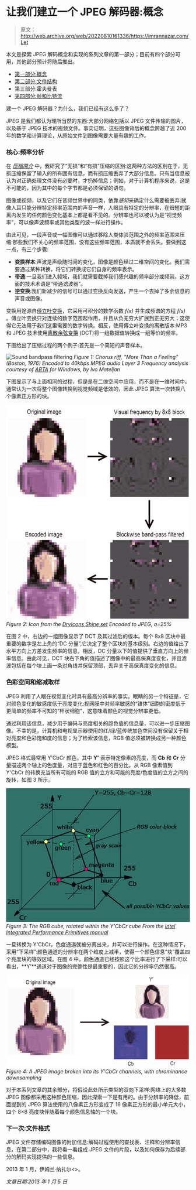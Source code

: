 # 让我们建立一个 JPEG 解码器:概念

> 原文：<http://web.archive.org/web/20220810161336/https://imrannazar.com/Let>

本文是探索 JPEG 解码概念和实现的系列文章的第一部分；目前有四个部分可用，其他部分预计将随后推出。

*   [第一部分:概念](http://web.archive.org/web/20220810161352/http://imrannazar.com/Let%27s-Build-a-JPEG-Decoder%3A-Concepts)
*   [第二部分:文件结构](http://web.archive.org/web/20220810161352/http://imrannazar.com/Let%27s-Build-a-JPEG-Decoder%3A-File-Structure)
*   第三部分:霍夫曼表
*   [第四部分:帧和比特流](http://web.archive.org/web/20220810161352/http://imrannazar.com/Let%27s-Build-a-JPEG-Decoder%3A-Frames-and-Bitstreams)

建一个 JPEG 解码器？为什么，我们已经有这么多了？

JPEG 是我们都认为理所当然的东西:大部分网络包括以 JPEG 文件传输的图片，以及基于 JPEG 技术的视频文件。事实证明，这些图像背后的概念跨越了近 200 年的数学和计算理论，从原始文件到图像需要大量有趣的工作。

### 核心:频率分析

在 *[压缩简介](http://web.archive.org/web/20220810161352/http://imrannazar.com/An-Introduction-to-Compression)* 中，我研究了“无损”和“有损”压缩的区别:这两种方法的区别在于，无损压缩保留了输入的所有固有信息，而有损压缩丢弃了大部分信息。只有当信息被认为对正确处理文件没有必要时，才扔掉信息；例如，对于计算机程序来说，这是不可能的，因为其中的每个字节都是必须保留的语句。

图像或视频，以及它们在音频世界中的同类，依靠*感知*来确定什么需要被丢弃:就像人耳只能分辨特定频率范围内的声音一样，人眼具有特定的分辨率，在很短的距离内发生的任何颜色变化基本上都是看不见的。分辨率也可以被认为是“视觉频率”，可以像声波频率或其他类型的波一样进行操作。

由此可见，一段声音或一幅图像可以通过移除人类体验范围之外的频率范围来压缩:那些我们不关心的频率范围，没有这些频率范围，本质就不会丢失。要做到这一点，有三个步骤:

*   **变换样本**:声波是声级随时间的变化，图像是颜色经过二维空间的变化。我们需要通过某种转换，将它们转换成它们自身的频率表示。
*   **带通**:一旦我们进入频域，我们就需要截掉我们感兴趣的频率部分或频带。这方面的技术术语是“带通滤波器”。
*   **逆变换**:我们新减少的信号可以通过变换反向发送，产生一个去掉了多余信息的声音或图像。

变换用途源自[傅立叶变换](http://web.archive.org/web/20220810161352/http://en.wikipedia.org/wiki/Fourier_transform)，它采用可积分的数学函数 *f(x)* 并生成频谱的方程 *f(s)* 。傅立叶变换只对连续的数字范围起作用，并且从负无穷大扩展到正无穷大；这使得它无法用于我们这里需要的数字转换。相反，使用傅立叶变换的离散版本:MP3 和 JPEG 技术使用[离散余弦变换](http://web.archive.org/web/20220810161352/http://en.wikipedia.org/wiki/Discrete_cosine_transform) (DCT)将一组数据值转换成一组等价的频率。

下图给出了压缩过程的两个例子:首先是一个简短的声音样本。

![Sound bandpass filtering](img/0cf4dc9357d98f4b9e1312445a99ec55.png) *Figure 1: Chorus riff, "More Than a Feeling" (Boston, 1976)
Encoded to 40kbps MPEG audio Layer 3
Frequency analysis courtesy of [ARTA](http://web.archive.org/web/20220810161352/http://artalabs.hr/) for Windows, by Ivo Mateljan*

下图显示了与上面相同的过程，但是是在二维空间中应用，而不是在一维时间中。通常认为一次将整个图像转换到视觉频域是低效的，因此 JPEG 算法一次转换八个像素正方形的块。

![Image bandpass filtering](img/97102e1c219db1822a4ff8efec9874b4.png) *Figure 2: Icon from the [DryIcons Shine set](http://web.archive.org/web/20220810161352/http://dryicons.com/free-icons/preview/shine-icon-set/)
Encoded to JPEG, q=25%*

在图 2 中，右边的一组图像显示了 DCT 及其过滤后的版本。每个 8x8 区块中最重要的数字是左上角的“DC 分量”,它决定了整个区块的基本级别。右边的值给出了水平方向上方差发生频率的信息，相反，DC 分量以下的值提供了垂直方向上的频率信息。由此可见，DCT 块右下角的值描述了图像中的最高保真度变化，并且滤波包括在每个块上画一条对角线并保留顶部，丢弃关于高保真度变化的信息。

### 色彩空间和缩减取样

JPEG 利用了人眼在视觉变化时具有最高分辨率的事实。眼睛的另一个特征是，它对颜色变化的敏感度低于亮度变化:视网膜中对频率敏感的“锥体”细胞的密度低于更简单的频率不可知的“杆状细胞”，这意味着颜色的视觉分辨率更低。

通过利用该信息，减少用于编码与亮度相关的颜色值的信息量，可以进一步压缩图像。不幸的是，计算机和电视显示器使用的红/绿/蓝传统加色空间没有保留关于相对亮度和色彩饱和度的信息；为了检索该信息，RGB 值必须被转换成另一种颜色模型。

JPEG 格式最常用 Y'CbCr 颜色，其中 **Y'** 表示特定像素的亮度，而 **Cb** 和 **Cr** 分量描述两个轴上的色度量，对应于蓝色和红色的百分比。从 RGB 像素值到 Y'CbCr 的转换充当所有可能的 RGB 值的立方和可能的亮度/色度值的立方之间的旋转，如图 3 所示。

![YCbCr and RGB cubes](img/a9a3e26dfa753d83a1e2f83e6a2cb6f0.png) *Figure 3: The RGB cube, rotated within the Y'CbCr cube
From the [Intel Integrated Performance Primitives manual](http://web.archive.org/web/20220810161352/http://software.intel.com/sites/products/documentation/hpc/ipp/ippi/)*

一旦转换为 Y'CbCr，色度通道就被分离出来，并可以进行操作。在这种情况下，采用“下采样”:颜色通道的分辨率在两个维度上减半，使得一个颜色信息“块”覆盖四个亮度块的等效区域。在图 4 中，颜色通道已经按照这个比率进行了下采样:可以看出，**Y’**通道对于图像的完整性是最重要的，因此它的分辨率仍然很高。

![YCbCr channels](img/b751dd8a872985586173c9f302334e01.png) *Figure 4: A JPEG image broken into its Y'CbCr channels, with chrominance downsampling*

对于本系列文章的其余部分，将假设此处所示类型的双向下采样:网络上的大多数 JPEG 图像都采用这种颜色压缩，因此探索一下是有用的。由于分辨率的降低，前面提到的 JPEG 算法使用的八像素正方形变成了 16 像素正方形的最小单元大小，四个 8×8 亮度块伴随着每个颜色信息轴的一个块。

### 下一次:文件格式

JPEG 文件存储编码图像的附加信息:解码过程使用的查找表、注释和分辨率信息。在第二部分中，我将看一看组成 JPEG 文件的片段，以及如何保存为后续部分的解码实现提供的一些信息。

2013 年 1 月，伊姆兰·纳扎尔<>。

*文章日期:2013 年 1 月 5 日*